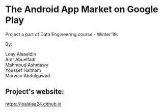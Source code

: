 # The Android App Market on Google Play

Project a part of Data Engineering course - Winter'19.

By: 

Loay Alaaeldin \
Amr Abuelfadl \
Mahmoud Ashmawy \
Youssef Haitham \
Marwan Abdulgawad


## Project's website: 
https://loaialaa24.github.io



